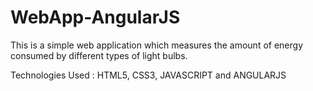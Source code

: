 # WebApp-AngularJS
This is a simple web application which measures the amount of energy consumed by different types of light bulbs.

Technologies Used : HTML5, CSS3, JAVASCRIPT and ANGULARJS
